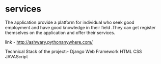 # services
The application provide a platform for individual who seek good employment and have good knowledge in their field .They can get register themselves on the application and offer their services.

link - http://ashwary.pythonanywhere.com/

Technical Stack of the project:-
Django Web Framework
HTML
CSS
JAVAScript


